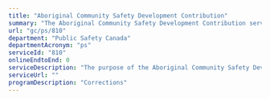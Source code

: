 ```yaml
---
title: "Aboriginal Community Safety Development Contribution"
summary: "The Aboriginal Community Safety Development Contribution service from Public Safety Canada is not available end-to-end online, according to the GC Service Inventory."
url: "gc/ps/810"
department: "Public Safety Canada"
departmentAcronym: "ps"
serviceId: "810"
onlineEndtoEnd: 0
serviceDescription: "The purpose of the Aboriginal Community Safety Development Contribution is to provide support to Aboriginal organizations (on and off-reserve), Aboriginal governments and municipalities in collaboration with Aboriginal organizations and or communities to develop tailored approaches to community safety, alternatives to incarceration and reintegration of Aboriginal offenders that are responsive to the concerns, priorities and unique circumstances of Aboriginal communities."
serviceUrl: ""
programDescription: "Corrections"
---
```

